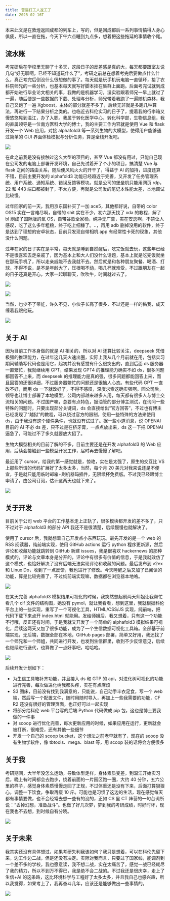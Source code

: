 ```yaml
---
title: 苦逼打工人返工了
date: 2025-02-16T
---
```


本来此文是在敦煌返回成都的列车上，写的，但是回成都后一系列事情搞得人身心俱疲，所以一直在拖，今天下午六点睡到九点多，想着把这些拖延的事情收个尾。

<!--more-->

## 流水账

考完研后在学校里无聊了十多天，这段日子的反差感是真的大，每天都要跟室友说几句“好无聊啊，已经不知道玩什么了”，考研之前总在想着考完后要做点什么什么，真正考完后倒没什么很想做的事了。每天就是玩手机玩电脑一直循环，接了农科院师兄的一些分析，也基本每天就写好脚本挂在集群上面跑。后面考完试就到成都开始进行毕业论文相关的事，我做的是机器学习，湿实验跟着师兄一早上就过了一遍，随后便是一些数据的下载、处理与分析，师兄带着我跑了一遍随机森林，我自己又跑了一遍 Xgboost，主体的部分就差不多了，后续无非就是多跑几种算法，再进行一下结果分析之类的。也临近去科伦实习的日子了，提着我的行李箱又慢悠悠晃到温江，办了入职。我属于转化医学中心，转化科学部，生物信息组，我的直属领导是一位南方医科大学的博士，我的主要工作内容就是使用 Vue 和 flask 开发一个 Web 应用，对接 alphafold3 等一系列生物的大模型，使得用户能够通过简单的 GUI 界面体检模拟与分析任务，算是全栈开发吧。

![](https://images.yuanj.top/20250216232323.png)

在此之前我是没有接触过这么大型的项目的，甚至 Vue 都没有用过，只能自己现在公司发的电脑上部署开发环境，自己先试着开了个小的项目，搞清楚 Vue 与 flask 之间的路由关系，随后便风风火火的开干了，得益于 AI 的加持，进度还算不错，目前主要开发的 alphafold3 功能已经趋近于完善，又开发了任务管理系统、用户系统、通知系统、错误反馈等模块。就是公司的堡垒机只能用网页 rdp，22 和 443 端口都被封了，不太方便，再就是公司发的笔记本性能太差，本地调试比较慢。

过年回家的前一天，我用京东国补买了一加 ace5，其他都好说，自带的 color OS15 实在一言难尽啊，自带的 shit 实在不少，初六那天找了 xda 的教程，解了 bl 刷成了国际版的氧 OS，自带谷歌全家桶，纯净无广告，实在安逸啊，不禁让人感叹，吃了这么多年粗粮，终于吃上细糠了。..，再用 adb 删掉没用的软件，终于是达到了理想的安卓状态，目前只发现自带相机 app 有经常性卡死的现象，其他没什么问题。

过年在家的日子实在是平常，每天就是睡到自然醒后，吃完饭就去玩，这些年已经不是很喜欢去走亲戚了，因为基本上和大人们没什么话题，基本上就是吃完饭就坐在那玩手机了，所以走亲戚能不去我就不去。然后就是和各种朋友聚餐、喝酒、打球，不得不说，是不是年龄大了，压根喝不动，喝几杯就难受，不过跟朋友在一起的日子还真是开心，大家一起聊聊天，吹吹牛，时间就过去了。

![](https://images.yuanj.top/20250216233939.png)

![](https://images.yuanj.top/20250216232604.png)

当然，也少不了带娃，许久不见，小伙子长高了很多，不过还是一样的黏我，成天缠着我跟他玩。

![](https://images.yuanj.top/20250216232753.png)

## 关于 AI

因为目前工作本身做的就是 AI 相关的，所以对 AI 还算比较关注，deepseek 凭借极强的推理能力，在过年这几天火速出圈，实际上我从几个月前就在用，包括实习期间辅助写代码也是用它，起初并没有感觉有什么很突出的，直到后面 ds 服务器一直繁忙，我就继续用 GPT，结果发现 GPT4 的推理能力确实不如 ds，很多问题都回答不上来，而 deepseek 的推理能力是真的强，很多问题都能回答上来，而且回答的还很详细，不过服务器繁忙的问题还是很恼人心态。有些代码 GPT 一直改不好，而用 ds 一下就改好了，不得不感叹，深度求索这确实强啊。回公司后，领导也让博士部署了本地模型，公司内部越来越多人用，每天都有很多人与博士交流相关的问题。不过国产嘛，总要有点特色，据油管的部分博主测试，在询问一些特殊的问题时，只要出现部分关键词，ds 会直接给出“官方回答”，不过也有博主已经发现了“越狱”的教程，可以绕过官方的限制，使用一些特殊的方法来使用 ds，由于我没有这个硬件条件，也就没有试过了。据一些小道消息，说 OPENAI 目前的 AI 不必 ds 差，只不过是在挤牙膏，一点点放出来，ds 这一下把 OPENAI 逼急了，可能过不了多久就要放大招了。

生物大模型相关的目前了解的不多，目前主要还是在开发 alphafold3 的 Web 应用，后续会接触到一些模型开发工作，届时再去慢慢了解吧。

最近用了 cursor，给我的第一感觉就是，惊艳，实在是太强了，原生的交互比 VS 上那些所谓的代码扩展好了太多太多，当然，每个月 20 美元对我来说还是不便宜，于是就只能用临时邮箱+刷机器码插件，无限续杯免费版。不过我已经跟博士申请了，由公司订阅，估计这两天也就下来了。

![](https://images.yuanj.top/20250216232928.png)

## 关于开发

目前关于公司 web 平台的工作基本走上正轨了，很多模块都开发的差不多了，只不过对于 alphafold3 的部分 API 我还不是很清楚，后续慢慢也就解决了。

使用了 cursor 后，我就想着自己开发点小东西玩玩。最先开发的是一个 web 的 RSS 阅读器，纯前端实现，使用 GitHub actions 运行 python 程序更新源，然后评论和收藏功能就跳转到 GitHub 新建 issues，我是很喜欢 hackernews 的那种模式的，评论与文章本身是分开的，评论中有很多有价值的信息，于是我就效仿了这个模式，也恰好解决了没有后端无法实现评论和收藏的问题。最后发布到 v2ex 和 Linux Do，收到了一点反馈，我也进行了修改。今天睡醒之后又加了已阅读的功能，算是比较完善了，不过纯前端实现嘛，数据都在浏览器本地咯。

![](https://images.yuanj.top/20250216233100.png)

在某天完善 alphafold3 模拟结果可视化的时候，我突然想起前两天师姐让我帮忙看几个 cif 文件的结构图，她没有 pymol，就让我看看，想到这里，我就根据科伦平台上的一些实现，重写了一个可视化工具，HTML/CSS/JS 实现，纯前端，把代码下载下来点开 index.html 就能用。发给师姐后，我又想着，只有这一个功能不行哦，反正还有时间，于是我就又开发了一个简单的 alphafold3 模拟结果可视化，后续这两天又加了很多功能，成为了一个生信数据可视化工具箱。全部基于前端实现，无后端，数据全部在本地，GitHub pages 部署，简单又好用，我还找了一个师兄和一个师姐，共同进行开发，也发到生信群里，收到不少反馈意见，后续也继续进行迭代，也算做了一点好事吧，哈哈哈。

![](https://images.yuanj.top/20250216233218.png)

后续开发计划如下：

- 为生信工具箱补齐功能，并且接入 ds 和 GTP 的 api，对进化树可视化的功能进行完善，每次做进化树我都头疼，实在有点麻烦
- S3 图床，目前没有找到我满意的，只能说，自己动手丰衣足食，写一个 web 端，然后写一个配置文件，随时用随时导入，再加上一些我需要的功能，CF R2 还没有很好的管理页面，也正好可以一起实现
- 将部分给科伦 web 平台写的后端 Python 代码做成 pip 包，这也是博士要我做的一件事
- 对 scoop 进行优化完善，每次更新应用的时候，如果应用在运行，更新就会被打断，很难受，还有其他一些细节
- 开发一个自己的 scoop bucket，这个想法之前老早就有了，现在的 scoop 没有生物学软件，像 tbtools、mega、blast 等，用 scoop 装的话将会方便很多

## 关于我

考研期间，大半年没怎么运动，导致体型走样，身体素质变差，到温江开始实习后，晚上有时间都会去跑步，绕着前面的一片园区跑一圈，大约 40 分钟，五六公里的样子，感觉身体素质慢慢走回了正规，不过体重还是没有下来，后面打算狠狠心，调整一下饮食，争取再瘦 10 斤。可能也是习惯了这边的生活，现在感觉每天都有事情要做，也不会经常去想一些有的没的，正如 CS 里 CT 阵营的一句台词所说：“丢掉幻想，准备战斗”。也做了好几次梦，梦到我的考研成绩，时好时坏，现在我也不去想，到时候自有分晓。

![](https://images.yuanj.top/20250216234130.png)

## 关于未来

我其实还没有具体想过，如果考研失利我该如何？我只是想着，可以在科伦先留下来，边工作边二战，但是还没有决定。实际对我而言，只要过了国家线，能调剂到一个差不多的学校，我也愿意读，我不想二战，实在太痛苦了，感觉一战已经耗尽了我的精力，所以不到万不得已，我是绝不会二战的。不过我还是很庆幸，走上了生信+AI 的这条路，这比环境科学与工程好了太多太多，并且我自己也感兴趣，所以我觉得，如果考上了，我再奋斗几年，应该还是能够做出一些事情的。

![](https://images.yuanj.top/20250216234203.png)